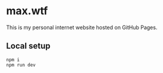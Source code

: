 # max.wtf

This is my personal internet website hosted on GitHub Pages.

## Local setup

```
npm i
npm run dev
```
